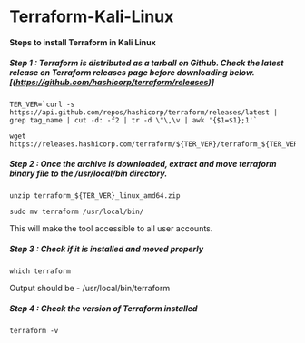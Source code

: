 # Terraform-Kali-Linux

#### Steps to install Terraform in Kali Linux

##### Step 1 : Terraform is distributed as a tarball on Github. Check the latest release on Terraform releases page before downloading below. [(https://github.com/hashicorp/terraform/releases)]

```
TER_VER=`curl -s https://api.github.com/repos/hashicorp/terraform/releases/latest | grep tag_name | cut -d: -f2 | tr -d \"\,\v | awk '{$1=$1};1'`

```
```
wget https://releases.hashicorp.com/terraform/${TER_VER}/terraform_${TER_VER}_linux_amd64.zip
```
##### Step 2 : Once the archive is downloaded, extract and move terraform binary file to the /usr/local/bin directory.

```
unzip terraform_${TER_VER}_linux_amd64.zip
```
```
sudo mv terraform /usr/local/bin/

```
This will make the tool accessible to all user accounts.

##### Step 3 : Check if it is installed and moved properly

```
which terraform
```
Output should be - /usr/local/bin/terraform

##### Step 4 : Check the version of Terraform installed

```
terraform -v
```
